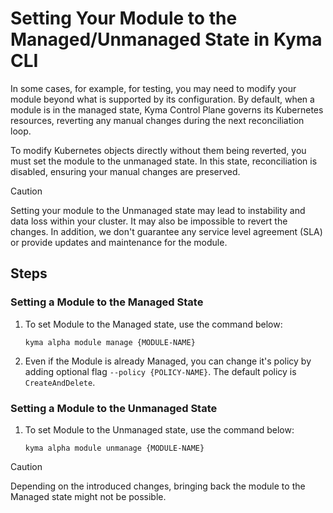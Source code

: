 # Setting Your Module to the Managed/Unmanaged State in Kyma CLI

In some cases, for example, for testing, you may need to modify your module beyond what is supported by its configuration. By default, when a module is in the managed state, Kyma Control Plane governs its Kubernetes resources, reverting any manual changes during the next reconciliation loop. 

To modify Kubernetes objects directly without them being reverted, you must set the module to the unmanaged state. In this state, reconciliation is disabled, ensuring your manual changes are preserved.

> [!CAUTION]
> Setting your module to the Unmanaged state may lead to instability and data loss within your cluster. It may also be impossible to revert the changes. In addition, we don't guarantee any service level agreement (SLA) or provide updates and maintenance for the module.


## Steps

### Setting a Module to the Managed State


1. To set Module to the Managed state, use the command below:

    ```
    kyma alpha module manage {MODULE-NAME}
    ```
2. Even if the Module is already Managed, you can change it's policy by adding optional flag ``--policy {POLICY-NAME}``. The default policy is ``CreateAndDelete``.

### Setting a Module to the Unmanaged State

1. To set Module to the Unmanaged state, use the command below:

    ```
    kyma alpha module unmanage {MODULE-NAME}
    ```

> [!CAUTION]
> Depending on the introduced changes, bringing back the module to the Managed state might not be possible.
